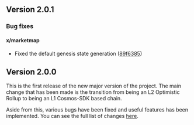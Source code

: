 <!--
All notable changes to this project will be documented in this file.
The format is based on [Keep a Changelog](https://keepachangelog.com/en/1.0.0/).
-->

## Version 2.0.1

### Bug fixes

#### x/marketmap

* Fixed the default genesis state generation ([89f6385](https://github.com/milkyway-labs/milkyway/commit/89f638567af91e819e6ae3948823b55a24292d61))

## Version 2.0.0

This is the first release of the new major version of the project.
The main change that has been made is the transition from being an L2 Optimistic Rollup to being an L1 Cosmos-SDK based
chain.

Aside from this, various bugs have been fixed and useful features has been implemented. You can see the full list of
changes [here](https://github.com/milkyway-labs/milkyway/compare/v1.6.0...v2.0.0).